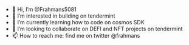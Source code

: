 - 👋 Hi, I’m @Frahmans5081
- 👀 I’m interested in building on tendermint
- 🌱 I’m currently learning how to code on cosmos SDK
- 💞️ I’m looking to collaborate on DEFI and NFT projects on tendermint
- 📫 How to reach me: find me on twitter @frahmans

<!---
Frahmans5081/Frahmans5081 is a ✨ special ✨ repository because its `README.md` (this file) appears on your GitHub profile.
You can click the Preview link to take a look at your changes.
--->
